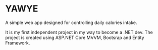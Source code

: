 # YAWYE
A simple web app designed for controlling daily calories intake.

It is my first independent project in my way to become a .NET dev.
The project is created using ASP.NET Core MVVM, Bootsrap and Entity Framework.
